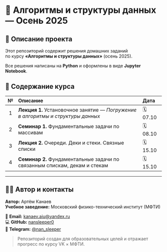 # 🧠 Алгоритмы и структуры данных — Осень 2025  
## 📘 Описание проекта

Этот репозиторий содержит решения домашних заданий  
по курсу **«Алгоритмы и структуры данных»** (осень 2025).  

Все решения написаны на **Python** и оформлены в виде **Jupyter Notebook**.

## 🧮 Содержание курса

| № | Описание | Дата |
|:-:|:-------|:----------|
| 1 | **Лекция 1.** Установочное занятие — *Погружение в алгоритмы и структуры данных* | 🗓 07.10 |
| 2 | **Семинар 1.** Фундаментальные задачи по массивам | 🗓 08.10 |
| 3 | **Лекция 2.** Очереди. Деки и стеки. Связные списки | 🗓 15.10 |
| 4 | **Семинар 2.** Фундаментальные задачи по связанным спискам, декам и стекам | 🗓 15.10 |
---

## 👨‍💻 Автор и контакты

**Автор:** Артём Канаев  
**Учебное заведение:** Московский физико-технический институт (МФТИ)  

📧 **Email:** [kanaev.aiu@yandex.ru](mailto:kanaev.aiu@yandex.ru)  
💻 **GitHub:** [nansleeper0](https://github.com/nansleeper0)  
📘 **Telegram:** [@nan_sleeper](https://t.me/nansleeper)

> Репозиторий создан для образовательных целей и отражает прогресс по курсу VK × МФТИ.


